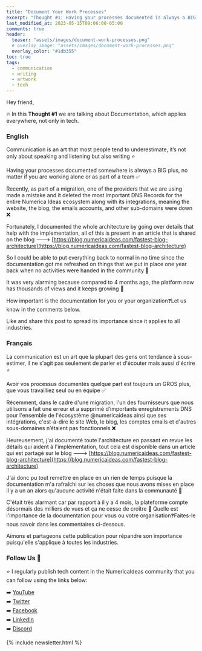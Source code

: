 ```yaml
---
title: "Document Your Work Processes"
excerpt: "Thought #1: Having your processes documented is always a BIG plus to ensure business continuity."
last_modified_at: 2023-05-15T09:06:00-05:00
comments: true
header:
  teaser: "assets/images/document-work-processes.png"
  # overlay_image: "assets/images/document-work-processes.png"
  overlay_color: "#1db355"
toc: true
tags:
  - communication
  - writing
  - artwork
  - tech
---
```


Hey friend,

🔥 In this **Thought #1** we are talking about Documentation, which applies everywhere, not only in tech.

### English
Communication is an art that most people tend to underestimate, it’s not only about speaking and listening but also writing ⭐

Having your processes documented somewhere is always a BIG plus, no matter if you are working alone or as part of a team ✅

Recently, as part of a migration, one of the providers that we are using made a mistake and it deleted the most important DNS Records for the entire Numerica Ideas ecosystem along with its integrations, meaning the website, the blog, the emails accounts, and other sub-domains were down ❌

Fortunately, I documented the whole architecture by going over details that help with the implementation, all of this is present in an article that is shared on the blog ---> [https://blog.numericaideas.com/fastest-blog-architecture](https://blog.numericaideas.com/fastest-blog-architecture)

So I could be able to put everything back to normal in no time since the documentation got me refreshed on things that we put in place one year back when no activities were handed in the community 🚀

It was very alarming because compared to 4 months ago, the platform now has thousands of views and it keeps growing 🙂

How important is the documentation for you or your organization❓Let us know in the comments below.

Like and share this post to spread its importance since it applies to all industries.

### Français
La communication est un art que la plupart des gens ont tendance à sous-estimer, il ne s'agit pas seulement de parler et d'écouter mais aussi d'écrire ⭐

Avoir vos processus documentés quelque part est toujours un GROS plus, que vous travailliez seul ou en équipe ✅

Récemment, dans le cadre d'une migration, l'un des fournisseurs que nous utilisons a fait une erreur et a supprimé d’importants enregistrements DNS pour l'ensemble de l'écosystème 
@numericaideas
 ainsi que ses intégrations, c'est-à-dire le site Web, le blog, les comptes emails et d'autres sous-domaines n’étaient pas fonctionnels ❌

Heureusement, j'ai documenté toute l'architecture en passant en revue les détails qui aident à l'implémentation, tout cela est disponible dans un article qui est partagé sur le blog ---> [https://blog.numericaideas.com/fastest-blog-architecture](https://blog.numericaideas.com/fastest-blog-architecture)

J'ai donc pu tout remettre en place en un rien de temps puisque la documentation m'a rafraîchi sur les choses que nous avons mises en place il y a un an alors qu'aucune activité n'était faite dans la communauté 🚀

C'était très alarmant car par rapport à il y a 4 mois, la plateforme compte désormais des milliers de vues et ça ne cesse de croître 🙂
Quelle est l'importance de la documentation pour vous ou votre organisation❓Faites-le nous savoir dans les commentaires ci-dessous.

Aimons et partageons cette publication pour répandre son importance puisqu'elle s'applique à toutes les industries.

### Follow Us 👥
⭐ I regularly publish tech content in the NumericaIdeas community that you can follow using the links below:

➡️ [YouTube](https://www.youtube.com/@numericaideas/channels?sub_confirmation=1) <br/>
➡️ [Twitter](https://twitter.com/numericaideas) <br/>
➡️ [Facebook](https://facebook.com/numericaideas) <br/>
➡️ [LinkedIn](https://www.linkedin.com/company/numericaideas) <br/>
➡️ [Discord](http://discord.numericaideas.com) <br/>

{% include newsletter.html %}
